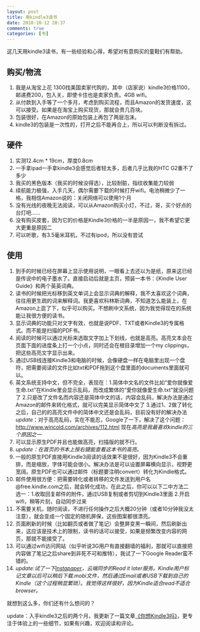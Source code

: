 ```yaml
---
layout: post
title: 用kindle3读书
date: 2010-10-12 20:37
comments: true
categories: [书]
---
```


这几天用kindle3读书，有一些经验和心得，希望对有意购买的童鞋们有帮助。
<h2>购买/物流</h2><ol>
	<li>我是从淘宝上花 1300找美国卖家代购的，其中（店家说）kindle3价格1100，邮递费200，包入关，即使卡住也是卖家负责。4GB wifi。</li>
	<li>从付款到入手等了一个多月，考虑到购买流程，而且Amazon的发货速度，这可以接受。如果是在淘宝上购买现货，那就会贵几百块。</li>
	<li>包装很好，在Amazon的原始包装上再包了两层泡沫。</li>
	<li>kindle3的包装是一次性的，打开之后不能再合上，所以可以判断没有拆过。</li></ol><h2>硬件</h2><ol>
	<li>实测12.4cm * 19cm，厚度0.8cm</li>
	<li>一手拿ipad一手拿kindle3会感觉后者轻太多，后者几乎比我的HTC G2重不了多少</li>
	<li>我买的黑色版本（我买的时候没得选），比较耐脏，指纹收集能力较弱</li>
	<li>续航能力极强，入手几天，偶尔需要下载的时候打开wifi。电池稍微少了一格，我相信Amazon说的：关闭网络可以使用1个月</li>
	<li>没有光线的夜晚无法阅读，可以从Amazon购买小灯，不过，哥，买个好点的台灯吧……</li>
	<li>没有购买皮套，因为它的价格是Kindle3价格的一半是原因一，我不希望它更大更重是原因二</li>
	<li>可以听歌，有3.5毫米耳机，不过有ipod，所以没有尝试</li></ol><h2>使用</h2><ol>
	<li>到手的时候已经在屏幕上显示使用说明，一眼看上去还以为是纸，原来这已经是传说中的电子墨水了。直接启动后就是主页，预装一本书：《Kindle User Guide》和两个英英词典。</li>
	<li>读书的时候把光标移到英文单词上会显示词典的解释，我不太喜欢这个词典，往往用更生疏的词来解释词。我更喜欢科林斯词典，不知道怎么能装上，在Amazon上逛了下，似乎可以购买。不想刷中文系统，因为我觉得现在的系统能让我很方便的读书。</li>
	<li>显示词典的功能只对文字有效，也就是说PDF、TXT或者Kindle3的专属格式。而不能是扫描的PDF书。</li>
	<li>阅读的时候可以通过光标来选取文字加上下划线，也就是高亮。高亮文本会在页面下面的进度条上打一个小点，同时还会在根目录增加一个my clippings，把这些高亮文字显示出来。</li>
	<li>通过USB线连接Kindle3和电脑的时候，会像硬盘一样在电脑里出现一个盘符，把需要阅读的文件比如txt和PDF拖到这个盘里面的documents里面就可以。</li>
	<li>英文系统支持中文，但不完全，表现在：1.简体中文名的文件比如“爱你就像爱生命.txt”在Kindle里会显示乱码，而改成繁体的“愛你就像愛生命.txt”就没问题了 2.只是改了文件名而内容还是简体中文的话，内容会乱码，解决办法是通过Amazon的邮件来转化格式，就可以完美显示简体中文了 3.通过1、2做了转化之后，自己的的高亮文件中的简体中文还是会乱码，目前没有好的解决办法
<em>update</em>：对于高亮乱码，实在不能忍，Google了一下，解决了这个问题：<a href="http://www.wincold.com/archives/112.html">http://www.wincold.com/archives/112.html</a> 现在<em>高亮是我最喜欢kindle的三个原因之一</em></li>
	<li>可以显示原生PDF并且也能做高亮，扫描版的就不行。</li>
	<li><em>update：在首页的书本上按右键能查看这本书的高亮。</em></li>
	<li>一般的原生PDF直接用Kindle3阅读的话效果不是很好，因为Kindle3不会重排，而是缩放，字体可能会很小。解决办法是可以设置屏幕横向显示，视野更宽阔。原生PDF也可以通过邮件（标题要注明convert）转化为Kindle格式。</li>
	<li>邮件使用很方便：把需要转化或者转移的文件发送到用户名@free.kindle.com之后，就会转化成功，在此之后，你可以以下二中方法二选一：1.收取回复邮件的附件，通过USB复制或者剪切到Kindle3里面 2.开启wifi，稍等片刻，自动同步过来</li>
	<li>不需要关机，随时阅读，不进行任何操作之后大概20分钟（或者10分钟我没太注意），就会变成一个固定的随机屏保，这些图案都很漂亮。</li>
	<li>页面刷新的时候（比如翻页或者做了笔记）会整屏变黑一瞬间，然后刷新出来，这应该是技术上的限制，读书的话可以接受，如果是频繁改变内容的网页，那就不能接受了。</li>
	<li>可以通过wifi访问网站（似乎听说3G用户有直接翻墙的福利，那就可以直接把内容做了笔记之后share到非死不可和推特），我试了一下Google Reader蛮不错的。</li>
	<li><em>update:试了一下</em><a href="http://www.instapaper.com"><em>Instapaper</em></a><em>，云端同步的Read it later服务。Kindle用户标记文章以后可以稍后下载.mobi文件，然后通过Email或者USB下载到自己的Kindle（这个过程稍显繁琐）。我觉得这样很好，因为Kindle适合read不适合browser。</em></li></ol>
就想到这么多，你们还有什么想问的？

update：入手kindle3之后的两个月，我更新了一篇文章<a href="http://yuguo.us/weblog/so-you-wanna-buy-a-kindle3/">《你想Kindle3吗》</a>，更专注于体验上的一些细节，如果有兴趣，欢迎阅读和评论。

